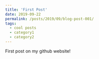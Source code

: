 ```yaml
---
title: 'First Post'
date: 2019-09-22
permalink: /posts/2019/09/blog-post-001/
tags:
  - cool posts
  - category1
  - category2
---
```


First post on my github website!
